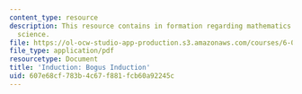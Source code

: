 ```yaml
---
content_type: resource
description: This resource contains in formation regarding mathematics for computer
  science.
file: https://ol-ocw-studio-app-production.s3.amazonaws.com/courses/6-042j-mathematics-for-computer-science-spring-2015/607e68cf783b4c67f881fcb60a92245c_MIT6_042JS16_BogusInductn.pdf
file_type: application/pdf
resourcetype: Document
title: 'Induction: Bogus Induction'
uid: 607e68cf-783b-4c67-f881-fcb60a92245c
---
```


